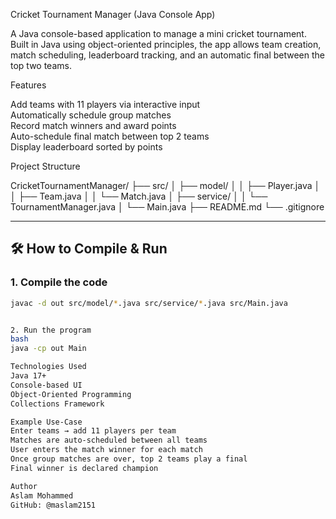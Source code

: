 Cricket Tournament Manager (Java Console App)

A Java console-based application to manage a mini cricket tournament. Built in Java using object-oriented principles, the app allows team creation, match scheduling, leaderboard tracking, and an automatic final between the top two teams.


Features

 Add teams with 11 players via interactive input  
 Automatically schedule group matches  
 Record match winners and award points  
 Auto-schedule final match between top 2 teams  
 Display leaderboard sorted by points



 Project Structure

CricketTournamentManager/
├── src/
│ ├── model/
│ │ ├── Player.java
│ │ ├── Team.java
│ │ └── Match.java
│ ├── service/
│ │ └── TournamentManager.java
│ └── Main.java
├── README.md
└── .gitignore


---

## 🛠️ How to Compile & Run

### 1. Compile the code

```bash
javac -d out src/model/*.java src/service/*.java src/Main.java


2. Run the program
bash
java -cp out Main

Technologies Used
Java 17+
Console-based UI
Object-Oriented Programming
Collections Framework

Example Use-Case
Enter teams → add 11 players per team
Matches are auto-scheduled between all teams
User enters the match winner for each match
Once group matches are over, top 2 teams play a final
Final winner is declared champion

Author
Aslam Mohammed
GitHub: @maslam2151



